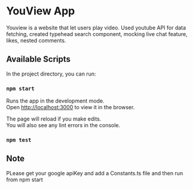# YouView App

Youview is a website that let users play video. Used youtube API for data fetching, created typehead search component, mocking live chat feature, likes, nested comments.

## Available Scripts

In the project directory, you can run:

### `npm start`

Runs the app in the development mode.\
Open [http://localhost:3000](http://localhost:3000) to view it in the browser.

The page will reload if you make edits.\
You will also see any lint errors in the console.

### `npm test`

## Note

PLease get your google apiKey and add a Constants.ts file and then run from npm start


